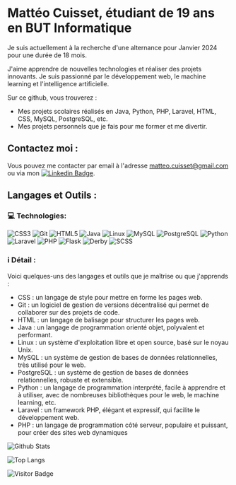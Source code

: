 # Mattéo Cuisset, étudiant de 19 ans en BUT Informatique

Je suis actuellement à la recherche d'une alternance pour Janvier 2024 pour une durée de 18 mois.

J'aime apprendre de nouvelles technologies et réaliser des projets innovants. Je suis passionné par le développement web, le machine learning et l'intelligence artificielle.

Sur ce github, vous trouverez :

- Mes projets scolaires réalisés en Java, Python, PHP, Laravel, HTML, CSS, MySQL, PostgreSQL, etc.
- Mes projets personnels que je fais pour me former et me divertir.

## Contactez moi :

Vous pouvez me contacter par email à l'adresse matteo.cuisset@gmail.com ou via mon [![Linkedin Badge](https://img.shields.io/badge/Linkedin-%230077B5.svg?&style=for-the-badge&logo=linkedin&logoColor=white)](www.linkedin.com/in/mattéo-cuisset-33b745295).

## Langages et Outils :

### 💻 Technologies:
![CSS3](https://img.shields.io/badge/-CSS3-black?style=flat-square&logo=css3)
![Git](https://img.shields.io/badge/-Git-black?style=flat-square&logo=git)
![HTML5](https://img.shields.io/badge/-HTML5-black?style=flat-square&logo=html5&logoColor=white)
![Java](https://img.shields.io/badge/-java-black?style=flat-square&logo=java)
![Linux](https://img.shields.io/badge/-Linux-black?style=flat-square&logo=Linux)
![MySQL](https://img.shields.io/badge/-MySQL-black?style=flat-square&logo=mysql)
![PostgreSQL](https://img.shields.io/badge/-PostgreSQL-black?style=flat-square&logo=postgresql)
![Python](https://img.shields.io/badge/-Python-black?style=flat-square&logo=Python)
![Laravel](https://img.shields.io/badge/-Laravel-black?style=flat-square&logo=laravel)
![PHP](https://img.shields.io/badge/-PHP-black?style=flat-square&logo=php)
![Flask](https://img.shields.io/badge/-Flask-black?style=flat-square&logo=flask)
![Derby](https://img.shields.io/badge/-DerbyJS-black?style=flat-square&logo=derby)
![SCSS](https://img.shields.io/badge/-SCSS-black?style=flat-square&logo=sass)

### ℹ️ Détail :
Voici quelques-uns des langages et outils que je maîtrise ou que j'apprends :

- CSS : un langage de style pour mettre en forme les pages web.
- Git : un logiciel de gestion de versions décentralisé qui permet de collaborer sur des projets de code.
- HTML : un langage de balisage pour structurer les pages web.
- Java : un langage de programmation orienté objet, polyvalent et performant.
- Linux : un système d'exploitation libre et open source, basé sur le noyau Unix.
- MySQL : un système de gestion de bases de données relationnelles, très utilisé pour le web.
- PostgreSQL : un système de gestion de bases de données relationnelles, robuste et extensible.
- Python : un langage de programmation interprété, facile à apprendre et à utiliser, avec de nombreuses bibliothèques pour le web, le machine learning, etc.
- Laravel : un framework PHP, élégant et expressif, qui facilite le développement web.
- PHP : un langage de programmation côté serveur, populaire et puissant, pour créer des sites web dynamiques

<div>
  
![Github Stats](https://github-readme-stats.vercel.app/api?username=flyns157&show_icons=true&count_private=true)

![Top Langs](https://github-readme-stats.vercel.app/api/top-langs/?username=flyns157&layout=compact)

![Visitor Badge](https://visitor-badge.laobi.icu/badge?page_id=flyns157)

</div>
